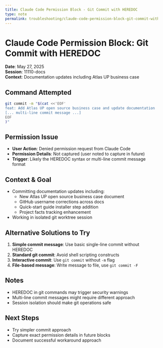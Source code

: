 ```yaml
---
title: Claude Code Permission Block - Git Commit with HEREDOC
type: note
permalink: troubleshooting/claude-code-permission-block-git-commit-with-heredoc
---
```


# Claude Code Permission Block: Git Commit with HEREDOC

**Date**: May 27, 2025  
**Session**: 11110-docs  
**Context**: Documentation updates including Atlas UP business case

## Command Attempted
```bash
git commit -m "$(cat <<'EOF'
feat: Add Atlas UP open source business case and update documentation
[... multi-line commit message ...]
EOF
)"
```

## Permission Issue
- **User Action**: Denied permission request from Claude Code
- **Permission Details**: Not captured (user noted to capture in future)
- **Trigger**: Likely the HEREDOC syntax or multi-line commit message format

## Context & Goal
- Committing documentation updates including:
  - New Atlas UP open source business case document
  - GitHub username corrections across docs
  - Quick-start guide installer step addition
  - Project facts tracking enhancement
- Working in isolated git worktree session

## Alternative Solutions to Try
1. **Simple commit message**: Use basic single-line commit without HEREDOC
2. **Standard git commit**: Avoid shell scripting constructs
3. **Interactive commit**: Use `git commit` without `-m` flag
4. **File-based message**: Write message to file, use `git commit -F`

## Notes
- HEREDOC in git commands may trigger security warnings
- Multi-line commit messages might require different approach
- Session isolation should make git operations safe

## Next Steps
- Try simpler commit approach
- Capture exact permission details in future blocks
- Document successful workaround approach